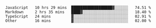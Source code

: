 
<!--
**xy406043/xy406043** is a ✨ _special_ ✨ repository because its `README.md` (this file) appears on your GitHub profile.

Here are some ideas to get you started:

- 🔭 I’m currently working on ...
- 🌱 I’m currently learning ...
- 👯 I’m looking to collaborate on ...
- 🤔 I’m looking for help with ...
- 💬 Ask me about ...
- 📫 How to reach me: ...
- 😄 Pronouns: ...
- ⚡ Fun fact: ...
-->

<!--START_SECTION:waka-->

```text
JavaScript   10 hrs 29 mins  ██████████████████▓░░░░░░   74.51 %
Markdown     2 hrs 35 mins   ████▓░░░░░░░░░░░░░░░░░░░░   18.40 %
TypeScript   24 mins         ▓░░░░░░░░░░░░░░░░░░░░░░░░   02.91 %
Other        16 mins         ▓░░░░░░░░░░░░░░░░░░░░░░░░   02.00 %
```

<!--END_SECTION:waka-->
